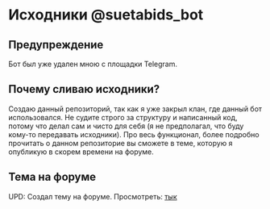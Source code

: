 # Исходники @suetabids_bot

## Предупреждение
Бот был уже удален мною с площадки Telegram.

## Почему сливаю исходники?
Создаю данный репозиторий, так как я уже закрыл клан, где данный бот использовался. Не судите строго за структуру и написанный код, потому что делал сам и чисто для себя (я не предполагал, что буду кому-то передавать исходники). Про весь функционал, более подробно прочитать о данном репозиторие вы сможете в теме, которую я опубликую в скорем времени на форуме.

## Тема на форуме
UPD: Создал тему на форуме.
Просмотреть: [тык](https://lolz.live/threads/8539318/)

